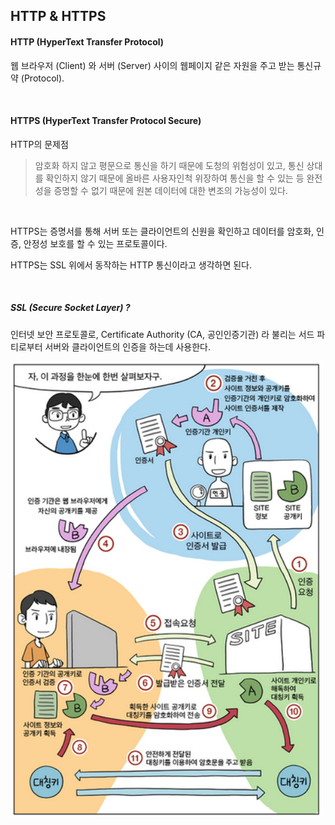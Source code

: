 ## HTTP & HTTPS

#### HTTP (HyperText Transfer Protocol)
웹 브라우저 (Client) 와 서버 (Server) 사이의 웹페이지 같은 자원을 주고 받는 통신규약 (Protocol).

<br />

#### HTTPS (HyperText Transfer Protocol Secure)
HTTP의 문제점
> 암호화 하지 않고 평문으로 통신을 하기 때문에 도청의 위험성이 있고,
통신 상대를 확인하지 않기 때문에 올바른 사용자인척 위장하여 통신을 할 수 있는 등 완전성을 증명할 수 없기 때문에 원본 데이터에 대한 변조의 가능성이 있다.

<br />

HTTPS는 증명서를 통해 서버 또는 클라이언트의 신원을 확인하고 데이터를 암호화, 인증, 안정성 보호를 할 수 있는 프로토콜이다.  

HTTPS는 SSL 위에서 동작하는 HTTP 통신이라고 생각하면 된다.

<br />

##### SSL (Secure Socket Layer) ?
인터넷 보안 프로토콜로, Certificate Authority (CA, 공인인증기관) 라 불리는 서드 파티로부터 서버와 클라이언트의 인증을 하는데 사용한다.

<img src="../img/ssl.png" width="500">

